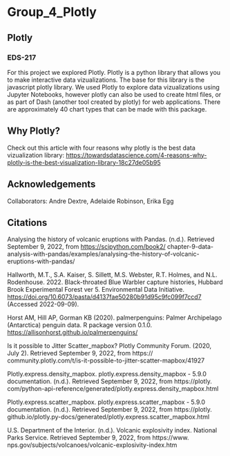 # Group_4_Plotly
## Plotly
### EDS-217

For this project we explored Plotly. Plotly is a python library that allows you to make interactive data vizualizations. The base for this library is the javascript plotly library. 
We used Plotly to explore data vizualizations using Jupyter Notebooks, however plotly can also be used to create html files, or as part of Dash (another tool created by plotly) for web applications. 
There are approximately 40 chart types that can be made with this package.
## Why Plotly?
Check out this article with four reasons why plotly is the best data vizualization library: 
https://towardsdatascience.com/4-reasons-why-plotly-is-the-best-visualization-library-18c27de05b95

## Acknowledgements
Collaborators: Andre Dextre, Adelaide Robinson, Erika Egg 

## Citations 
Analysing the history of volcanic eruptions with Pandas. (n.d.). Retrieved September 9, 2022, from https://scipython.com/book2/
  chapter-9-data-analysis-with-pandas/examples/analysing-the-history-of-volcanic-eruptions-with-pandas/ 

Hallworth, M.T., S.A. Kaiser, S. Sillett, M.S. Webster, R.T. Holmes, and N.L. Rodenhouse. 2022. Black-throated Blue Warbler capture 
  histories, Hubbard Brook Experimental Forest ver 5. Environmental Data Initiative. https://doi.org/10.6073/pasta/d4137fae50280b91d95c9fc099f7ccd7 (Accessed 2022-09-09). 

Horst AM, Hill AP, Gorman KB (2020). palmerpenguins: Palmer Archipelago
  (Antarctica) penguin data. R package version 0.1.0.
  https://allisonhorst.github.io/palmerpenguins/

Is it possible to Jitter Scatter_mapbox? Plotly Community Forum. (2020, July 2). Retrieved September 9, 2022, from https://
  community.plotly.com/t/is-it-possible-to-jitter-scatter-mapbox/41927 

Plotly.express.density_mapbox. plotly.express.density_mapbox - 5.9.0 documentation. (n.d.). Retrieved September 9, 2022, from https://plotly.
  com/python-api-reference/generated/plotly.express.density_mapbox.html 

Plotly.express.scatter_mapbox. plotly.express.scatter_mapbox - 5.9.0 documentation. (n.d.). Retrieved September 9, 2022, from https://plotly.
  github.io/plotly.py-docs/generated/plotly.express.scatter_mapbox.html 

U.S. Department of the Interior. (n.d.). Volcanic explosivity index. National Parks Service. Retrieved September 9, 2022, from https://www.
  nps.gov/subjects/volcanoes/volcanic-explosivity-index.htm 

